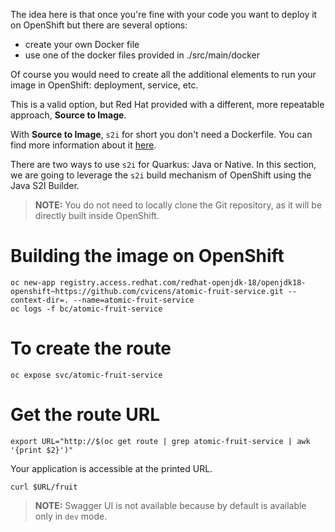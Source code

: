 The idea here is that once you're fine with your code you want to deploy it on OpenShift but there are several options:

- create your own Docker file
- use one of the docker files provided in ./src/main/docker

Of course you would need to create all the additional elements to run your image in OpenShift: deployment, service, etc.

This is a valid option, but Red Hat provided with a different, more repeatable approach, **Source to Image**.

With **Source to Image**, `s2i` for short you don't need a Dockerfile. You can find more information about it [here](https://quarkus.io/guides/deploying-to-openshift-s2i#deploying-the-application-as-java-application-in-openshift).

There are two ways to use `s2i` for Quarkus: Java or Native. In this section, we are going to leverage the `s2i` build mechanism of OpenShift using the Java S2I Builder. 

> **NOTE:** You do not need to locally clone the Git repository, as it will be directly built inside OpenShift.

# Building the image on OpenShift

```execute-2
oc new-app registry.access.redhat.com/redhat-openjdk-18/openjdk18-openshift~https://github.com/cvicens/atomic-fruit-service.git --context-dir=. --name=atomic-fruit-service
oc logs -f bc/atomic-fruit-service
```

# To create the route

```execute-2
oc expose svc/atomic-fruit-service
```

# Get the route URL

```execute-2
export URL="http://$(oc get route | grep atomic-fruit-service | awk '{print $2}')"
```

Your application is accessible at the printed URL.

```execute-2
curl $URL/fruit
```

> **NOTE:** Swagger UI is not available because by default is available only in `dev` mode.


